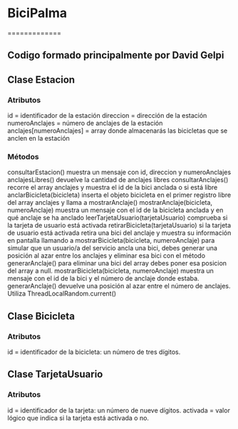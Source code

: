 # BiciPalma
=============

## Codigo formado principalmente por David Gelpi 

## Clase Estacion
### Atributos
id = identificador de la estación
direccion = dirección de la estación
numeroAnclajes = número de anclajes de la estación
anclajes[numeroAnclajes] = array donde almacenarás las bicicletas que se anclen en la estación

### Métodos
consultarEstacion() muestra un mensaje con id, direccion y numeroAnclajes
anclajesLibres() devuelve la cantidad de anclajes libres
consultarAnclajes() recorre el array anclajes y muestra el id de la bici anclada o si está libre
anclarBicicleta(bicicleta) inserta el objeto bicicleta en el primer registro libre del array anclajes y llama a mostrarAnclaje()
mostrarAnclaje(bicicleta, numeroAnclaje) muestra un mensaje con el id de la bicicleta anclada y en qué anclaje se ha anclado
leerTarjetaUsuario(tarjetaUsuario) comprueba si la tarjeta de usuario está activada
retirarBicicleta(tarjetaUsuario)
si la tarjeta de usuario está activada retira una bici del anclaje y muestra su información en pantalla llamando a mostrarBicicleta(bicicleta, numeroAnclaje)
para simular que un usuario/a del servicio ancla una bici, debes generar una posición al azar entre los anclajes y eliminar esa bici con el método generarAnclaje()
para eliminar una bici del array debes poner esa posicion del array a null.
mostrarBicicleta(bicicleta, numeroAnclaje) muestra un mensaje con el id de la bici y el número de anclaje donde estaba.
generarAnclaje() devuelve una posición al azar entre el número de anclajes. Utiliza ThreadLocalRandom.current()

## Clase Bicicleta
### Atributos
id = identificador de la bicicleta: un número de tres dígitos.

## Clase TarjetaUsuario
### Atributos
id = identificador de la tarjeta: un número de nueve dígitos.
activada = valor lógico que indica si la tarjeta está activada o no.
